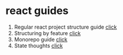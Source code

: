 # react guides

1.  Regular react project structure guide [click](https://github.com/zhDmitry/react-guide/blob/master/Regular.md)
2.  Structuring by feature [click](https://github.com/zhDmitry/react-guide/blob/master/Feature.md)
3.  Monorepo guide [click](https://github.com/zhDmitry/react-guide/blob/master/Monorepo.md)
4.  State thoughts [click](https://github.com/zhDmitry/react-guide/blob/master/State.md)
 
